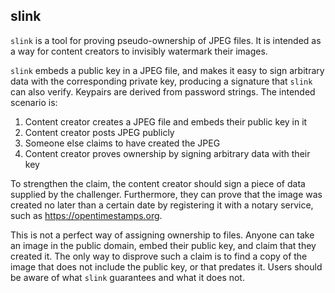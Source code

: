 slink
-----

`slink` is a tool for proving pseudo-ownership of JPEG files. It is intended
as a way for content creators to invisibly watermark their images.

`slink` embeds a public key in a JPEG file, and makes it easy to sign
arbitrary data with the corresponding private key, producing a signature that
`slink` can also verify. Keypairs are derived from password strings. The
intended scenario is:

1. Content creator creates a JPEG file and embeds their public key in it
2. Content creator posts JPEG publicly
3. Someone else claims to have created the JPEG
4. Content creator proves ownership by signing arbitrary data with their key

To strengthen the claim, the content creator should sign a piece of data
supplied by the challenger. Furthermore, they can prove that the image was
created no later than a certain date by registering it with a notary service,
such as https://opentimestamps.org.

This is not a perfect way of assigning ownership to files. Anyone can take an
image in the public domain, embed their public key, and claim that they
created it. The only way to disprove such a claim is to find a copy of the
image that does not include the public key, or that predates it. Users should
be aware of what `slink` guarantees and what it does not.

